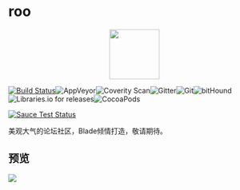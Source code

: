 # roo 
<p align="center"><a href="#" target="_blank"><img width="100"src="https://i.loli.net/2017/09/01/59a917bfd3dfc.png"></a></p>

[![Build Status](https://www.travis-ci.org/istrwei/roo.svg?branch=master)](https://www.travis-ci.org/istrwei/roo)![AppVeyor](https://img.shields.io/appveyor/ci/gruntjs/grunt.svg)![Coverity Scan](https://img.shields.io/coverity/scan/3997.svg)![Gitter](https://img.shields.io/gitter/room/nwjs/nw.js.svg)![Git](https://img.shields.io/chrome-web-store/stars/nimelepbpejjlbmoobocpfnjhihnpked.svg)![bitHound](https://img.shields.io/bithound/dependencies/github/rexxars/sse-channel.svg)![Libraries.io for releases](https://img.shields.io/librariesio/release/hex/phoenix/1.0.3.svg)![CocoaPods](https://img.shields.io/cocoapods/metrics/doc-percent/AFNetworking.svg)

<a href="https://saucelabs.com/u/vuejs"><img src="https://saucelabs.com/browser-matrix/vuejs.svg" alt="Sauce Test Status"></a>

美观大气的论坛社区，Blade倾情打造，敬请期待。

## 预览

<img src="https://i.loli.net/2017/08/02/5980a8e8bdd68.png" />
